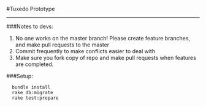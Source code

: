 #Tuxedo Prototype

***

###Notes to devs:
  1. No one works on the master branch! Please create feature branches, and make pull requests to the master
  2. Commit frequently to make conflicts easier to deal with
  3. Make sure you fork copy of repo and make pull requests when features are completed.

###Setup:
```
  bundle install
  rake db:migrate
  rake test:prepare
```
